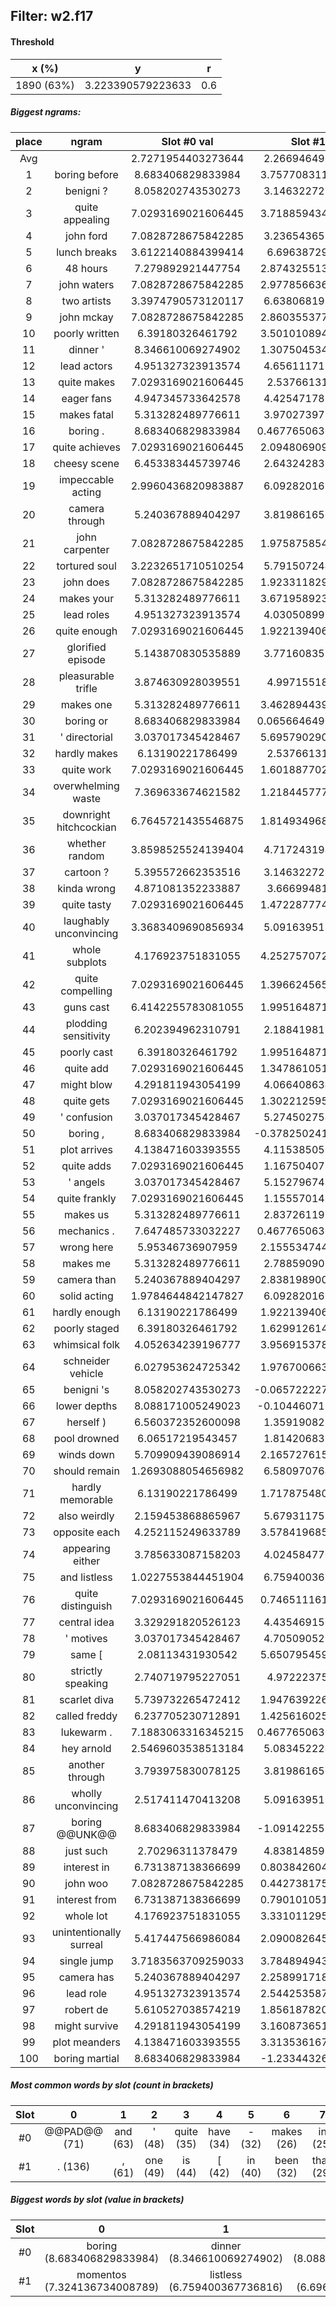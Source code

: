 ## Filter: w2.f17
#### Threshold
x (%) | y | r
:--: | :--: | :--:
1890 (63%) | 3.223390579223633 | 0.6
##### Biggest ngrams:
place | ngram | Slot #0 val | Slot #1 val | sum
:--: | :--: | :--: | :--: | :--: 
Avg | | 2.7271954403273644 | 2.266946496313842 | | 
1 | boring before | 8.683406829833984 | 3.7577083110809326 | 12.441115140914917
2 | benigni ? | 8.058202743530273 | 3.146322727203369 | 11.204525470733643
3 | quite appealing | 7.0293169021606445 | 3.7188594341278076 | 10.748176336288452
4 | john ford | 7.0828728675842285 | 3.236543655395508 | 10.319416522979736
5 | lunch breaks | 3.6122140884399414 | 6.69638729095459 | 10.308601379394531
6 | 48 hours | 7.279892921447754 | 2.8743255138397217 | 10.154218435287476
7 | john waters | 7.0828728675842285 | 2.9778566360473633 | 10.060729503631592
8 | two artists | 3.3974790573120117 | 6.638068199157715 | 10.035547256469727
9 | john mckay | 7.0828728675842285 | 2.8603553771972656 | 9.943228244781494
10 | poorly written | 6.39180326461792 | 3.5010108947753906 | 9.89281415939331
11 | dinner ' | 8.346610069274902 | 1.3075045347213745 | 9.654114603996277
12 | lead actors | 4.951327323913574 | 4.656111717224121 | 9.607439041137695
13 | quite makes | 7.0293169021606445 | 2.53766131401062 | 9.566978216171265
14 | eager fans | 4.947345733642578 | 4.425471782684326 | 9.372817516326904
15 | makes fatal | 5.313282489776611 | 3.970273971557617 | 9.283556461334229
16 | boring . | 8.683406829833984 | 0.46776506304740906 | 9.151171892881393
17 | quite achieves | 7.0293169021606445 | 2.0948069095611572 | 9.124123811721802
18 | cheesy scene | 6.453383445739746 | 2.643242835998535 | 9.096626281738281
19 | impeccable acting | 2.9960436820983887 | 6.092820167541504 | 9.088863849639893
20 | camera through | 5.240367889404297 | 3.819861650466919 | 9.060229539871216
21 | john carpenter | 7.0828728675842285 | 1.9758758544921875 | 9.058748722076416
22 | tortured soul | 3.2232651710510254 | 5.791507244110107 | 9.014772415161133
23 | john does | 7.0828728675842285 | 1.9233118295669556 | 9.006184697151184
24 | makes your | 5.313282489776611 | 3.6719589233398438 | 8.985241413116455
25 | lead roles | 4.951327323913574 | 4.030508995056152 | 8.981836318969727
26 | quite enough | 7.0293169021606445 | 1.9221394062042236 | 8.951456308364868
27 | glorified episode | 5.143870830535889 | 3.771608352661133 | 8.915479183197021
28 | pleasurable trifle | 3.874630928039551 | 4.99715518951416 | 8.871786117553711
29 | makes one | 5.313282489776611 | 3.4628944396972656 | 8.776176929473877
30 | boring or | 8.683406829833984 | 0.06566464900970459 | 8.749071478843689
31 | ' directorial | 3.037017345428467 | 5.6957902908325195 | 8.732807636260986
32 | hardly makes | 6.13190221786499 | 2.53766131401062 | 8.66956353187561
33 | quite work | 7.0293169021606445 | 1.6018877029418945 | 8.631204605102539
34 | overwhelming waste | 7.369633674621582 | 1.2184457778930664 | 8.588079452514648
35 | downright hitchcockian | 6.7645721435546875 | 1.8149349689483643 | 8.579507112503052
36 | whether random | 3.8598525524139404 | 4.717243194580078 | 8.577095746994019
37 | cartoon ? | 5.395572662353516 | 3.146322727203369 | 8.541895389556885
38 | kinda wrong | 4.871081352233887 | 3.66699481010437 | 8.538076162338257
39 | quite tasty | 7.0293169021606445 | 1.4722877740859985 | 8.501604676246643
40 | laughably unconvincing | 3.3683409690856934 | 5.091639518737793 | 8.459980487823486
41 | whole subplots | 4.176923751831055 | 4.2527570724487305 | 8.429680824279785
42 | quite compelling | 7.0293169021606445 | 1.3966245651245117 | 8.425941467285156
43 | guns cast | 6.4142255783081055 | 1.9951648712158203 | 8.409390449523926
44 | plodding sensitivity | 6.202394962310791 | 2.188419818878174 | 8.390814781188965
45 | poorly cast | 6.39180326461792 | 1.9951648712158203 | 8.38696813583374
46 | quite add | 7.0293169021606445 | 1.3478610515594482 | 8.377177953720093
47 | might blow | 4.291811943054199 | 4.066408634185791 | 8.35822057723999
48 | quite gets | 7.0293169021606445 | 1.3022125959396362 | 8.33152949810028
49 | ' confusion | 3.037017345428467 | 5.274502754211426 | 8.311520099639893
50 | boring , | 8.683406829833984 | -0.37825024127960205 | 8.305156588554382
51 | plot arrives | 4.138471603393555 | 4.115385055541992 | 8.253856658935547
52 | quite adds | 7.0293169021606445 | 1.167504072189331 | 8.196820974349976
53 | ' angels | 3.037017345428467 | 5.152796745300293 | 8.18981409072876
54 | quite frankly | 7.0293169021606445 | 1.155570149421692 | 8.184887051582336
55 | makes us | 5.313282489776611 | 2.837261199951172 | 8.150543689727783
56 | mechanics . | 7.647485733032227 | 0.46776506304740906 | 8.115250796079636
57 | wrong here | 5.95346736907959 | 2.1555347442626953 | 8.109002113342285
58 | makes me | 5.313282489776611 | 2.788590908050537 | 8.101873397827148
59 | camera than | 5.240367889404297 | 2.8381989002227783 | 8.078566789627075
60 | solid acting | 1.9784644842147827 | 6.092820167541504 | 8.071284651756287
61 | hardly enough | 6.13190221786499 | 1.9221394062042236 | 8.054041624069214
62 | poorly staged | 6.39180326461792 | 1.6299126148223877 | 8.021715879440308
63 | whimsical folk | 4.052634239196777 | 3.9569153785705566 | 8.009549617767334
64 | schneider vehicle | 6.027953624725342 | 1.9767006635665894 | 8.004654288291931
65 | benigni 's | 8.058202743530273 | -0.06572222709655762 | 7.992480516433716
66 | lower depths | 8.088171005249023 | -0.1044607162475586 | 7.983710289001465
67 | herself ) | 6.560372352600098 | 1.359190821647644 | 7.919563174247742
68 | pool drowned | 6.06517219543457 | 1.814206838607788 | 7.879379034042358
69 | winds down | 5.709909439086914 | 2.1657276153564453 | 7.875637054443359
70 | should remain | 1.2693088054656982 | 6.580970764160156 | 7.8502795696258545
71 | hardly memorable | 6.13190221786499 | 1.7178754806518555 | 7.849777698516846
72 | also weirdly | 2.159453868865967 | 5.679311752319336 | 7.838765621185303
73 | opposite each | 4.252115249633789 | 3.5784196853637695 | 7.830534934997559
74 | appearing either | 3.785633087158203 | 4.024584770202637 | 7.81021785736084
75 | and listless | 1.0227553844451904 | 6.759400367736816 | 7.782155752182007
76 | quite distinguish | 7.0293169021606445 | 0.7465111613273621 | 7.775828063488007
77 | central idea | 3.329291820526123 | 4.435469150543213 | 7.764760971069336
78 | ' motives | 3.037017345428467 | 4.705090522766113 | 7.74210786819458
79 | same [ | 2.08113431930542 | 5.6507954597473145 | 7.731929779052734
80 | strictly speaking | 2.740719795227051 | 4.97222375869751 | 7.7129435539245605
81 | scarlet diva | 5.739732265472412 | 1.9476392269134521 | 7.687371492385864
82 | called freddy | 6.237705230712891 | 1.4256160259246826 | 7.663321256637573
83 | lukewarm . | 7.1883063316345215 | 0.46776506304740906 | 7.6560713946819305
84 | hey arnold | 2.5469603538513184 | 5.083452224731445 | 7.630412578582764
85 | another through | 3.793975830078125 | 3.819861650466919 | 7.613837480545044
86 | wholly unconvincing | 2.517411470413208 | 5.091639518737793 | 7.609050989151001
87 | boring @@UNK@@ | 8.683406829833984 | -1.0914225578308105 | 7.591984272003174
88 | just such | 2.70296311378479 | 4.838148593902588 | 7.541111707687378
89 | interest in | 6.731387138366699 | 0.8038426041603088 | 7.535229742527008
90 | john woo | 7.0828728675842285 | 0.4427381753921509 | 7.525611042976379
91 | interest from | 6.731387138366699 | 0.7901010513305664 | 7.521488189697266
92 | whole lot | 4.176923751831055 | 3.3310112953186035 | 7.507935047149658
93 | unintentionally surreal | 5.417447566986084 | 2.0900826454162598 | 7.507530212402344
94 | single jump | 3.7183563709259033 | 3.7848949432373047 | 7.503251314163208
95 | camera has | 5.240367889404297 | 2.2589917182922363 | 7.499359607696533
96 | lead role | 4.951327323913574 | 2.5442535877227783 | 7.4955809116363525
97 | robert de | 5.610527038574219 | 1.8561878204345703 | 7.466714859008789
98 | might survive | 4.291811943054199 | 3.1608736515045166 | 7.452685594558716
99 | plot meanders | 4.138471603393555 | 3.3135361671447754 | 7.45200777053833
100 | boring martial | 8.683406829833984 | -1.233443260192871 | 7.449963569641113
##### Most common words by slot (count in brackets)
Slot | 0 | 1 | 2 | 3 | 4 | 5 | 6 | 7 | 8 | 9 | 10 | 11 | 12 | 13 | 14 | 15 | 16 | 17 | 18 | 19 | 20 | 21 | 22 | 23 | 24 | 25 | 26 | 27 | 28 | 29
 :--: | :--: | :--: | :--: | :--: | :--: | :--: | :--: | :--: | :--: | :--: | :--: | :--: | :--: | :--: | :--: | :--: | :--: | :--: | :--: | :--: | :--: | :--: | :--: | :--: | :--: | :--: | :--: | :--: | :--: | :--:
#0 | @@PAD@@ (71) | and (63) | ' (48) | quite (35) | have (34) | - (32) | makes (26) | in (25) | john (21) | fun (21) | just (19) | might (18) | plot (17) | " (17) | up (17) | boring (16) | dull (16) | 's (15) | there (15) | could (14) | we (14) | comedy (14) | exercise (14) | two (12) | another (12) | own (12) | attempt (11) | simple (11) | really (11) | interest (10)
#1 | . (136) | , (61) | one (49) | is (44) | [ (42) | in (40) | been (32) | than (29) | has (28) | @@UNK@@ (24) | at (22) | not (22) | your (20) | some (19) | when (19) | us (18) | through (17) | such (17) | who (14) | before (13) | ? (13) | enough (12) | keep (12) | less (12) | never (12) | about (12) | does (11) | the (11) | acting (10) | being (10)
##### Biggest words by slot (value in brackets)
Slot | 0 | 1 | 2 | 3 | 4 | 5 | 6 | 7 | 8 | 9 | 10 | 11 | 12 | 13 | 14 | 15 | 16 | 17 | 18 | 19 | 20 | 21 | 22 | 23 | 24 | 25 | 26 | 27 | 28 | 29
 :--: | :--: | :--: | :--: | :--: | :--: | :--: | :--: | :--: | :--: | :--: | :--: | :--: | :--: | :--: | :--: | :--: | :--: | :--: | :--: | :--: | :--: | :--: | :--: | :--: | :--: | :--: | :--: | :--: | :--: | :--:
#0 | boring (8.683406829833984) | dinner (8.346610069274902) | lower (8.088171005249023) | benigni (8.058202743530273) | mechanics (7.647485733032227) | contrived (7.432880401611328) | overwhelming (7.369633674621582) | 48 (7.279892921447754) | lukewarm (7.1883063316345215) | john (7.0828728675842285) | quite (7.0293169021606445) | clichd (6.8495869636535645) | downright (6.7645721435546875) | interest (6.731387138366699) | # (6.719648361206055) | herself (6.560372352600098) | predictability (6.4836907386779785) | cheesy (6.453383445739746) | guns (6.4142255783081055) | chan (6.41278076171875) | poorly (6.39180326461792) | notes (6.323724746704102) | proportions (6.309990882873535) | ball (6.291344165802002) | competition (6.2868971824646) | africa (6.2615556716918945) | clue (6.247460842132568) | called (6.237705230712891) | plodding (6.202394962310791) | hardly (6.13190221786499)
#1 | momentos (7.324136734008789) | listless (6.759400367736816) | breaks (6.69638729095459) | ship (6.642148017883301) | artists (6.638068199157715) | remain (6.580970764160156) | spell (6.569893836975098) | proceedings (6.566533088684082) | mugging (6.533736228942871) | partner (6.5079193115234375) | tearjerker (6.485931873321533) | incoherent (6.4011640548706055) | $ (6.2865800857543945) | severely (6.176658630371094) | support (6.1335530281066895) | acting (6.092820167541504) | drag (6.030404090881348) | kept (5.996853828430176) | tough (5.988431930541992) | collapses (5.978607177734375) | inexplicably (5.925385475158691) | various (5.847092628479004) | soul (5.791507244110107) | verbal (5.714348316192627) | directorial (5.6957902908325195) | weirdly (5.679311752319336) | [ (5.6507954597473145) | shanghai (5.626703262329102) | snake (5.62370491027832) | valuable (5.522800922393799)
